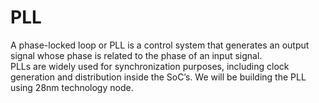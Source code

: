 # PLL 
 A phase-locked loop or PLL is a control system that generates an output signal whose phase is related to the phase of an input signal. \
 PLLs are widely used for synchronization purposes, including clock generation and distribution inside the SoC’s.
 We will be building the PLL using 28nm technology node.
